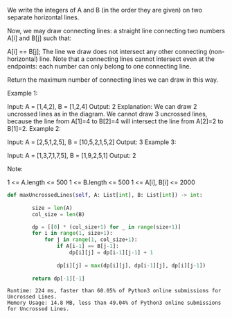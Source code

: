 We write the integers of A and B (in the order they are given) on two separate horizontal lines.

Now, we may draw connecting lines: a straight line connecting two numbers A[i] and B[j] such that:

A[i] == B[j];
The line we draw does not intersect any other connecting (non-horizontal) line.
Note that a connecting lines cannot intersect even at the endpoints: each number can only belong to one connecting line.

Return the maximum number of connecting lines we can draw in this way.

 

Example 1:


Input: A = [1,4,2], B = [1,2,4]
Output: 2
Explanation: We can draw 2 uncrossed lines as in the diagram.
We cannot draw 3 uncrossed lines, because the line from A[1]=4 to B[2]=4 will intersect the line from A[2]=2 to B[1]=2.
Example 2:

Input: A = [2,5,1,2,5], B = [10,5,2,1,5,2]
Output: 3
Example 3:

Input: A = [1,3,7,1,7,5], B = [1,9,2,5,1]
Output: 2
 

Note:

1 <= A.length <= 500
1 <= B.length <= 500
1 <= A[i], B[i] <= 2000


```python
def maxUncrossedLines(self, A: List[int], B: List[int]) -> int:
        
        size = len(A)
        col_size = len(B)

        dp = [[0] * (col_size+1) for _ in range(size+1)]
        for i in range(1, size+1):
            for j in range(1, col_size+1):
                if A[i-1] == B[j-1]:
                    dp[i][j] = dp[i-1][j-1] + 1
          
                dp[i][j] = max(dp[i][j], dp[i-1][j], dp[i][j-1])
        
        return dp[-1][-1]

```

```
Runtime: 224 ms, faster than 60.05% of Python3 online submissions for Uncrossed Lines.
Memory Usage: 14.8 MB, less than 49.04% of Python3 online submissions for Uncrossed Lines.
```
